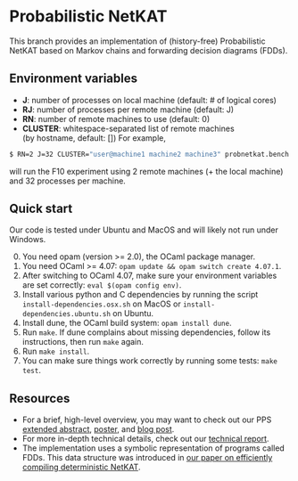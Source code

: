 # Probabilistic NetKAT
This branch provides an implementation of (history-free) Probabilistic NetKAT based on Markov chains and forwarding decision diagrams (FDDs).

## Environment variables
* **J**: number of processes on local machine (default: # of logical cores)
* **RJ**: number of processes per remote machine (default: J)
* **RN**: number of remote machines to use (default: 0)
* **CLUSTER**: whitespace-separated list of remote machines  
               (by hostname, default: [])
For example,
```bash
$ RN=2 J=32 CLUSTER="user@machine1 machine2 machine3" probnetkat.bench 16 true true
```
will run the F10 experiment using 2 remote machines (+ the local machine) and 32 processes per machine.

## Quick start
Our code is tested under Ubuntu and MacOS and will likely not run under Windows.

0. You need opam (version >= 2.0), the OCaml package manager.
1. You need OCaml >= 4.07: `opam update && opam switch create 4.07.1`.
2. After switching to OCaml 4.07, make sure your environment variables are set correctly: `eval $(opam config env)`.
3. Install various python and C dependencies by running the script `install-dependencies.osx.sh` on MacOS or `install-dependencies.ubuntu.sh` on Ubuntu.
4. Install dune, the OCaml build system: `opam install dune`.
5. Run `make`. If dune complains about missing dependencies, follow its instructions, then run `make` again.
6. Run `make install`.
7. You can make sure things work correctly by running some tests: `make test`.


## Resources
* For a brief, high-level overview, you may want to check out our PPS
[extended abstract](https://www.cs.cornell.edu/~smolka/papers/mc-abstract.pdf),
[poster](https://www.cs.cornell.edu/~smolka/talks/pps18-poster.pdf), and
[blog post](https://pps2018.soic.indiana.edu/2018/01/09/probabilistic-program-equivalence-for-netkat/).
* For more in-depth technical details, check out our [technical report](https://arxiv.org/abs/1707.02772).
* The implementation uses a symbolic representation of programs called FDDs. This data structure was introduced in
[our paper on efficiently compiling deterministic NetKAT](https://dl.acm.org/citation.cfm?id=2784761).
